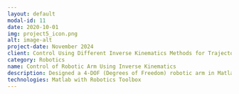 ```yaml
---
layout: default
modal-id: 11
date: 2020-10-01
img: project5_icon.png
alt: image-alt
project-date: November 2024
client: Control Using Different Inverse Kinematics Methods for Trajectories
category: Robotics
name: Control of Robotic Arm Using Inverse Kinematics
description: Designed a 4-DOF (Degrees of Freedom) robotic arm in Matlab. Implemented the inverse kinematics algorithm to estimate the path of 3 different trajectories. Analyzed the effect of the trajectories and their complexity based on the performace of the path taken.
technologies: Matlab with Robotics Toolbox
---
```


